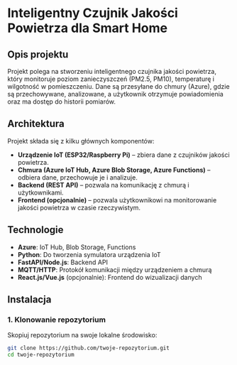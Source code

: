 # Inteligentny Czujnik Jakości Powietrza dla Smart Home

## Opis projektu

Projekt polega na stworzeniu inteligentnego czujnika jakości powietrza, który monitoruje poziom zanieczyszczeń (PM2.5, PM10), temperaturę i wilgotność w pomieszczeniu. Dane są przesyłane do chmury (Azure), gdzie są przechowywane, analizowane, a użytkownik otrzymuje powiadomienia oraz ma dostęp do historii pomiarów.

## Architektura

Projekt składa się z kilku głównych komponentów:

- **Urządzenie IoT (ESP32/Raspberry Pi)** – zbiera dane z czujników jakości powietrza.
- **Chmura (Azure IoT Hub, Azure Blob Storage, Azure Functions)** – odbiera dane, przechowuje je i analizuje.
- **Backend (REST API)** – pozwala na komunikację z chmurą i użytkownikami.
- **Frontend (opcjonalnie)** – pozwala użytkownikowi na monitorowanie jakości powietrza w czasie rzeczywistym.

## Technologie

- **Azure**: IoT Hub, Blob Storage, Functions
- **Python**: Do tworzenia symulatora urządzenia IoT
- **FastAPI/Node.js**: Backend API
- **MQTT/HTTP**: Protokół komunikacji między urządzeniem a chmurą
- **React.js/Vue.js** (opcjonalnie): Frontend do wizualizacji danych

## Instalacja

### 1. Klonowanie repozytorium
Skopiuj repozytorium na swoje lokalne środowisko:
```bash
git clone https://github.com/twoje-repozytorium.git
cd twoje-repozytorium
